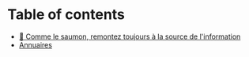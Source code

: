 # Table of contents

* [🔎 Comme le saumon, remontez toujours à la source de l'information](README.md)
* [Annuaires](annuaires.md)
